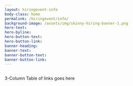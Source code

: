 ```yaml
---
layout: hiringevent-info
body-class: home
permalink: /hiringevent/info/
background-image: /assets/img/skinny-hiring-banner-1.png
hero-text: 
hero-byline:
hero-button-text: 
hero-button-link: 
banner-heading: 
banner-text: 
banner-button-text: 
banner-button-link: 
---
```

## 
3-Column Table of links goes here

